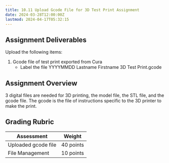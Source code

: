 ```yaml
---
title: 10.11 Upload Gcode File for 3D Test Print Assignment
date: 2024-03-28T12:00:00Z
lastmod: 2024-04-17T05:32:15
---
```


## Assignment Deliverables

Upload the following items:

1. Gcode file of test print exported from Cura
   - Label the file YYYYMMDD Lastname Firstname 3D Test Print.gcode

## Assignment Overview

3 digital files are needed for 3D printing, the model file, the STL file, and the gcode file. The gcode is the file of instructions specific to the 3D printer to make the print.

## Grading Rubric

<div class="responsive-table-markdown">

| Assessment          | Weight    |
| ------------------- | --------- |
| Uploaded gcode file | 40 points |
| File Management     | 10 points |

</div>
